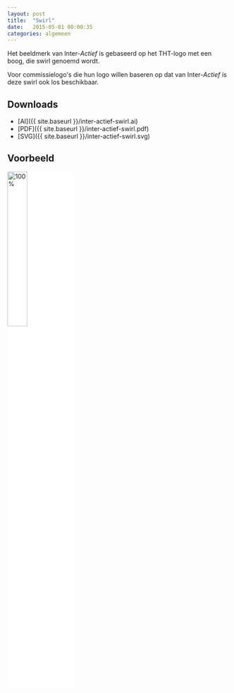 ```yaml
---
layout: post
title:  "Swirl"
date:   2015-05-01 00:00:35
categories: algemeen
---
```

Het beeldmerk van Inter-*Actief* is gebaseerd op het THT-logo met een boog, die swirl genoemd wordt. 

Voor commissielogo's die hun logo willen baseren op dat van Inter-*Actief* is deze swirl ook los beschikbaar.

Downloads
---------
* [AI]({{ site.baseurl }}/inter-actief-swirl.ai)
* [PDF]({{ site.baseurl }}/inter-actief-swirl.pdf)
* [SVG]({{ site.baseurl }}/inter-actief-swirl.svg)

<style>
  img { display: block; float: left; margin: 0 5px 5px 0; }
</style>

Voorbeeld
---------
<img src="{{ site.baseurl }}/assets/inter-actief-swirl.png" style="background-color: #fff; width: 30%;" title="100%" alt="100%" />
